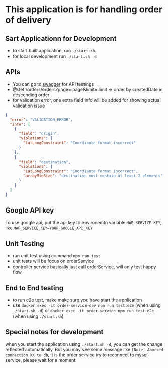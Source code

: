 # This application is for handling order of delivery

## Sart Applicationn for Development

* to start built application, run `./start.sh`.
* for local development run `./start.sh -d`

## APIs

* You can go to [swagger](http://localhost:8080/swagger) for API testings
* @Get /orders/orders?page=:page&limit=:limit => order by createdDate in descending order
* for validation error, one extra field info will be added for showing actual validation issue

```json
{
  "error": "VALIDATION_ERROR",
  "info": [
    {
      "field": "origin",
      "violations": {
        "LatLongConstraint": "Coordiante format incorrect"
      }
    },
    {
      "field": "destination",
      "violations": {
        "LatLongConstraint": "Coordiante format incorrect",
        "arrayMinSize": "destination must contain at least 2 elements"
      }
    }
  ]
}
```

## Google API key

To use google api, put the api key to environemtn variable `MAP_SERVICE_KEY`, like
`MAP_SERVICE_KEY=YOUR_GOOGLE_API_KEY`

## Unit Testing

* run unit test using command `npm run test`
* unit tests will be focus on orderService
* controller service basically just call orderService, will only test happy flow

## End to End testing

* to run e2e test, make make sure you have start the application
* use `docker exec -it order-service-dev npm run test:e2e` (when using `./start.sh -d`)
or `docker exec -it order-service npm run test:e2e` (when using `./start.sh`)


## Special notes for development

when you start the application using `./start.sh -d`, you can get the change
reflected automatically. But you may see some message like `[Note] Aborted connection XX to db`,
it is the order service try to reconnect to mysql-service, please wait for a moment.
